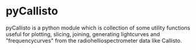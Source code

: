 # pyCallisto
pyCallisto is a python module which is collection of some utility functions useful for plotting, slicing, joining, generating lightcurves and "frequencycurves" from the radiohelliospectrometer data like Callisto.
